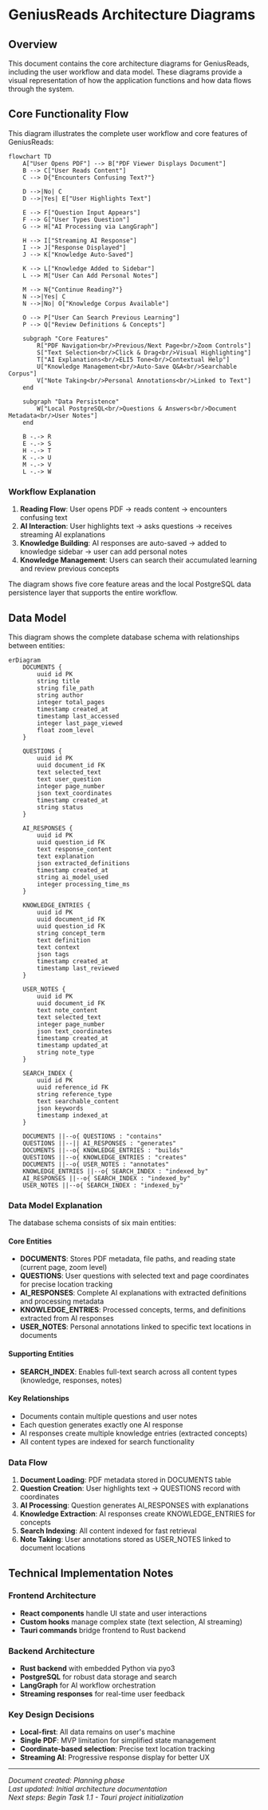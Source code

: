 # GeniusReads Architecture Diagrams

## Overview

This document contains the core architecture diagrams for GeniusReads, including the user workflow and data model. These diagrams provide a visual representation of how the application functions and how data flows through the system.

## Core Functionality Flow

This diagram illustrates the complete user workflow and core features of GeniusReads:

```mermaid
flowchart TD
    A["User Opens PDF"] --> B["PDF Viewer Displays Document"]
    B --> C["User Reads Content"]
    C --> D{"Encounters Confusing Text?"}
    
    D -->|No| C
    D -->|Yes| E["User Highlights Text"]
    
    E --> F["Question Input Appears"]
    F --> G["User Types Question"]
    G --> H["AI Processing via LangGraph"]
    
    H --> I["Streaming AI Response"]
    I --> J["Response Displayed"]
    J --> K["Knowledge Auto-Saved"]
    
    K --> L["Knowledge Added to Sidebar"]
    L --> M["User Can Add Personal Notes"]
    
    M --> N{"Continue Reading?"}
    N -->|Yes| C
    N -->|No| O["Knowledge Corpus Available"]
    
    O --> P["User Can Search Previous Learning"]
    P --> Q["Review Definitions & Concepts"]
    
    subgraph "Core Features"
        R["PDF Navigation<br/>Previous/Next Page<br/>Zoom Controls"]
        S["Text Selection<br/>Click & Drag<br/>Visual Highlighting"]
        T["AI Explanations<br/>ELI5 Tone<br/>Contextual Help"]
        U["Knowledge Management<br/>Auto-Save Q&A<br/>Searchable Corpus"]
        V["Note Taking<br/>Personal Annotations<br/>Linked to Text"]
    end
    
    subgraph "Data Persistence"
        W["Local PostgreSQL<br/>Questions & Answers<br/>Document Metadata<br/>User Notes"]
    end
    
    B -.-> R
    E -.-> S
    H -.-> T
    K -.-> U
    M -.-> V
    L -.-> W
```

### Workflow Explanation

1. **Reading Flow**: User opens PDF → reads content → encounters confusing text
2. **AI Interaction**: User highlights text → asks questions → receives streaming AI explanations  
3. **Knowledge Building**: AI responses are auto-saved → added to knowledge sidebar → user can add personal notes
4. **Knowledge Management**: Users can search their accumulated learning and review previous concepts

The diagram shows five core feature areas and the local PostgreSQL data persistence layer that supports the entire workflow.

## Data Model

This diagram shows the complete database schema with relationships between entities:

```mermaid
erDiagram
    DOCUMENTS {
        uuid id PK
        string title
        string file_path
        string author
        integer total_pages
        timestamp created_at
        timestamp last_accessed
        integer last_page_viewed
        float zoom_level
    }
    
    QUESTIONS {
        uuid id PK
        uuid document_id FK
        text selected_text
        text user_question
        integer page_number
        json text_coordinates
        timestamp created_at
        string status
    }
    
    AI_RESPONSES {
        uuid id PK
        uuid question_id FK
        text response_content
        text explanation
        json extracted_definitions
        timestamp created_at
        string ai_model_used
        integer processing_time_ms
    }
    
    KNOWLEDGE_ENTRIES {
        uuid id PK
        uuid document_id FK
        uuid question_id FK
        string concept_term
        text definition
        text context
        json tags
        timestamp created_at
        timestamp last_reviewed
    }
    
    USER_NOTES {
        uuid id PK
        uuid document_id FK
        text note_content
        text selected_text
        integer page_number
        json text_coordinates
        timestamp created_at
        timestamp updated_at
        string note_type
    }
    
    SEARCH_INDEX {
        uuid id PK
        uuid reference_id FK
        string reference_type
        text searchable_content
        json keywords
        timestamp indexed_at
    }
    
    DOCUMENTS ||--o{ QUESTIONS : "contains"
    QUESTIONS ||--|| AI_RESPONSES : "generates"
    DOCUMENTS ||--o{ KNOWLEDGE_ENTRIES : "builds"
    QUESTIONS ||--o{ KNOWLEDGE_ENTRIES : "creates"
    DOCUMENTS ||--o{ USER_NOTES : "annotates"
    KNOWLEDGE_ENTRIES ||--o{ SEARCH_INDEX : "indexed_by"
    AI_RESPONSES ||--o{ SEARCH_INDEX : "indexed_by"
    USER_NOTES ||--o{ SEARCH_INDEX : "indexed_by"
```

### Data Model Explanation

The database schema consists of six main entities:

#### Core Entities

- **DOCUMENTS**: Stores PDF metadata, file paths, and reading state (current page, zoom level)
- **QUESTIONS**: User questions with selected text and page coordinates for precise location tracking
- **AI_RESPONSES**: Complete AI explanations with extracted definitions and processing metadata
- **KNOWLEDGE_ENTRIES**: Processed concepts, terms, and definitions extracted from AI responses
- **USER_NOTES**: Personal annotations linked to specific text locations in documents

#### Supporting Entities

- **SEARCH_INDEX**: Enables full-text search across all content types (knowledge, responses, notes)

#### Key Relationships

- Documents contain multiple questions and user notes
- Each question generates exactly one AI response
- AI responses create multiple knowledge entries (extracted concepts)
- All content types are indexed for search functionality

### Data Flow

1. **Document Loading**: PDF metadata stored in DOCUMENTS table
2. **Question Creation**: User highlights text → QUESTIONS record with coordinates
3. **AI Processing**: Question generates AI_RESPONSES with explanations
4. **Knowledge Extraction**: AI responses create KNOWLEDGE_ENTRIES for concepts
5. **Search Indexing**: All content indexed for fast retrieval
6. **Note Taking**: User annotations stored as USER_NOTES linked to document locations

## Technical Implementation Notes

### Frontend Architecture
- **React components** handle UI state and user interactions
- **Custom hooks** manage complex state (text selection, AI streaming)
- **Tauri commands** bridge frontend to Rust backend

### Backend Architecture
- **Rust backend** with embedded Python via pyo3
- **PostgreSQL** for robust data storage and search
- **LangGraph** for AI workflow orchestration
- **Streaming responses** for real-time user feedback

### Key Design Decisions
- **Local-first**: All data remains on user's machine
- **Single PDF**: MVP limitation for simplified state management
- **Coordinate-based selection**: Precise text location tracking
- **Streaming AI**: Progressive response display for better UX

---

*Document created: Planning phase*  
*Last updated: Initial architecture documentation*  
*Next steps: Begin Task 1.1 - Tauri project initialization* 